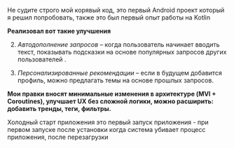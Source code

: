 Не судите строго мой корявый код, это первый Android проект который я решил попробовать, также это был первый опыт работы на Kotlin




**Реализовал вот такие улучшения**

2. *Автодополнение запросов* – когда пользователь начинает вводить текст, показывать подсказки на основе популярных запросов других пользователей .

3. *Персонализированные рекомендации* – если в будущем добавится профиль, можно предлагать темы на основе прошлых запросов.

**Мои правки вносят минимальные изменения в архитектуре (MVI + Coroutines), улучшает UX без сложной логики, можно расширить: добавить тренды, теги, фильтры.**

Холодный старт приложения это первый запуск приложения - при первом запуске после установки
когда система убивает процесс приложения, после перезагрузки